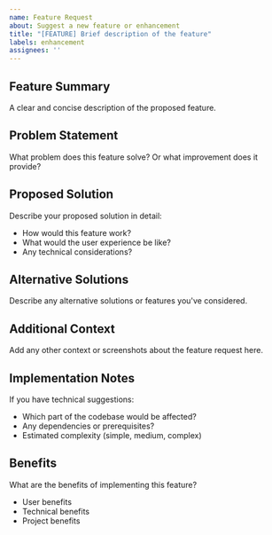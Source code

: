 ```yaml
---
name: Feature Request
about: Suggest a new feature or enhancement
title: "[FEATURE] Brief description of the feature"
labels: enhancement
assignees: ''
---
```


## Feature Summary
A clear and concise description of the proposed feature.

## Problem Statement
What problem does this feature solve? Or what improvement does it provide?

## Proposed Solution
Describe your proposed solution in detail:
- How would this feature work?
- What would the user experience be like?
- Any technical considerations?

## Alternative Solutions
Describe any alternative solutions or features you've considered.

## Additional Context
Add any other context or screenshots about the feature request here.

## Implementation Notes
If you have technical suggestions:
- Which part of the codebase would be affected?
- Any dependencies or prerequisites?
- Estimated complexity (simple, medium, complex)

## Benefits
What are the benefits of implementing this feature?
- User benefits
- Technical benefits
- Project benefits
